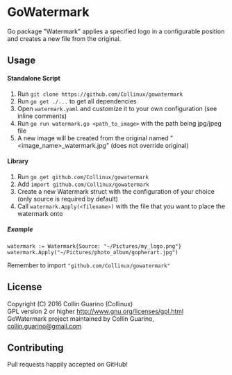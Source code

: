 # GoWatermark
Go package "Watermark" applies a specified logo in a configurable position and creates a new file from the original.

## Usage
#### Standalone Script
1. Run `git clone https://github.com/Collinux/gowatermark`
2. Run `go get ./...` to get all dependencies
3. Open `watermark.yaml` and customize it to your own configuration (see inline comments)
4. Run `go run watermark.go <path_to_image>` with the path being jpg/jpeg file
5. A new image will be created from the original named "<image_name>_watermark.jpg" (does not override original)


#### Library
1. Run `go get github.com/Collinux/gowatermark`
2. Add `import github.com/Collinux/gowatermark`
2. Create a new Watermark struct with the configuration of your choice (only source is required by default)
3. Call `watermark.Apply(<filename>)` with the file that you want to place the watermark onto

##### Example
```
watermark := Watermark{Source: "~/Pictures/my_logo.png"}
watermark.Apply("~/Pictures/photo_album/gopherart.jpg")
```

Remember to import `"github.com/Collinux/gowatermark"`

## License
Copyright (C) 2016 Collin Guarino (Collinux)  
GPL version 2 or higher http://www.gnu.org/licenses/gpl.html  
GoWatermark project maintained by Collin Guarino, collin.guarino@gmail.com

## Contributing  
Pull requests happily accepted on GitHub!
